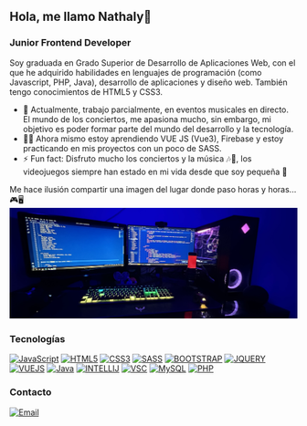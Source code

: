 ## Hola, me llamo Nathaly👋
### Junior Frontend Developer
  
Soy graduada en Grado Superior de Desarrollo de Aplicaciones Web, con el que he adquirido habilidades en lenguajes de programación (como Javascript, PHP, Java), desarrollo de aplicaciones y diseño web. También tengo conocimientos de HTML5 y CSS3. 
- 🎸​ Actualmente, trabajo parcialmente, en eventos musicales en directo. El mundo de los conciertos, me apasiona mucho, sin embargo, mi objetivo es poder formar parte del mundo del desarrollo y la tecnología.
- 👩‍💻 Ahora mismo estoy aprendiendo VUE JS (Vue3), Firebase y estoy practicando en mis proyectos con un poco de SASS.
- ⚡ Fun fact: Disfruto mucho los conciertos y la música 🎶🥁, los videojuegos siempre han estado en mi vida desde que soy pequeña 🥰​

Me hace ilusión compartir una imagen del lugar donde paso horas y horas..​.🎮🖥️
<img
    src="MI SETUP.jpg"
    alt="Imagen de mi setup"
  />

### Tecnologías
[![JavaScript](https://img.shields.io/badge/JavaScript-F7DF1E?style=for-the-badge&logo=javascript&logoColor=white&labelColor=101010)]()
[![HTML5](https://img.shields.io/badge/HTML-239120?style=for-the-badge&logo=html5&logoColor=white&labelColor=101010)]()
[![CSS3](https://img.shields.io/badge/CSS-239120?&style=for-the-badge&logo=css3&logoColor=white&labelColor=101010)]()
[![SASS](https://img.shields.io/badge/Sass-CC6699?style=for-the-badge&logo=sass&logoColor=white&labelColor=101010)]()
[![BOOTSTRAP](https://img.shields.io/badge/Bootstrap-563D7C?style=for-the-badge&logo=bootstrap&logoColor=white&labelColor=101010)]()
[![JQUERY](https://img.shields.io/badge/jQuery-0769AD?style=for-the-badge&logo=jquery&logoColor=white&labelColor=101010)]()
[![VUEJS](https://img.shields.io/badge/Vue.js-35495E?style=for-the-badge&logo=vue.js&logoColor=white&labelColor=101010)]()
[![Java](	https://img.shields.io/badge/Java-ED8B00?style=for-the-badge&logo=openjdk&logoColor=white&labelColor=101010)]()
[![INTELLIJ](	https://img.shields.io/badge/IntelliJ_IDEA-000000.svg?style=for-the-badge&logo=intellij-idea&logoColor=white)]()
[![VSC](https://img.shields.io/badge/Visual_Studio_Code-0078D4?style=for-the-badge&logo=visualstudiocode&logoColor=white&labelColor=101010)]()
[![MySQL](https://img.shields.io/badge/MySQL-4479A1?style=for-the-badge&logo=mysql&logoColor=white&labelColor=101010)]()
[![PHP](https://img.shields.io/badge/PHP-777BB4?style=for-the-badge&logo=php&logoColor=white&labelColor=101010)]()

### Contacto
[![Email](https://img.shields.io/badge/natcodev@gmail.com-correo-D14836?style=for-the-badge&logo=gmail&logoColor=white&labelColor=101010)](mailto:natcodev@gmail.com)

<!--
**nathalyconforme/nathalyconforme** is a ✨ _special_ ✨ repository because its `README.md` (this file) appears on your GitHub profile.

Here are some ideas to get you started:

- 🔭 I’m currently working on ...
- 🌱 I’m currently learning ...
- 👯 I’m looking to collaborate on ...
- 🤔 I’m looking for help with ...
- 💬 Ask me about ...
- 📫 How to reach me: ...
- 😄 Pronouns: ...
- ⚡ Fun fact: ...
-->
